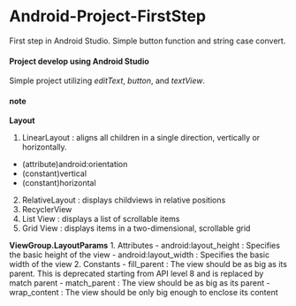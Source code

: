 # Android-Project-FirstStep
First step in Android Studio. Simple button function and string case convert.

#### Project develop using Android Studio

Simple project utilizing *editText*, *button*, and *textView*. 



#### note
**Layout**
1. LinearLayout : aligns all children in a single direction, vertically or horizontally.
- (attribute)android:orientation
 - (constant)vertical
 - (constant)horizontal
2. RelativeLayout : displays childviews in relative positions
3. RecyclerView
4. List View : displays a list of scrollable items
5. Grid View : displays items in a two-dimensional, scrollable grid

**ViewGroup.LayoutParams**
	1. Attributes
		- android:layout_height : Specifies the basic height of the view
		- android:layout_width : Specifies the basic width of the view
	2. Constants
		- fill_parent : The view should be as big as its parent. This is deprecated starting from API level 8 and is replaced by match parent
		- match_parent : The view should be as big as its parent
		- wrap_content : The view should be only big enough to enclose its content
		
